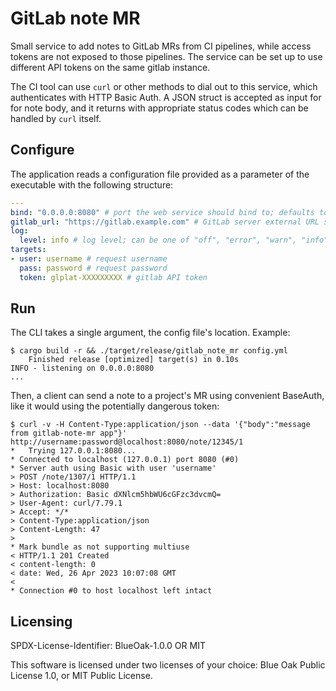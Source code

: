 # GitLab note MR

Small service to add notes to GitLab MRs from CI pipelines, while access tokens are not exposed to those pipelines. The service can be set up to use different API tokens on the same gitlab instance.

The CI tool can use `curl` or other methods to dial out to this service, which authenticates with HTTP Basic Auth. A JSON struct is accepted as input for for note body, and it returns with appropriate status codes which can be handled by `curl` itself.

## Configure

The application reads a configuration file provided as a parameter of the executable with the following structure:

```yaml
---
bind: "0.0.0.0:8080" # port the web service should bind to; defaults to "0.0.0.0:8080"
gitlab_url: "https://gitlab.example.com" # GitLab server external URL stub; defaults to "https://gitlab.com".
log:
  level: info # log level; can be one of "off", "error", "warn", "info", "debug", "trace"
targets:
- user: username # request username
  pass: password # request password
  token: glplat-XXXXXXXXX # gitlab API token
```

## Run

The CLI takes a single argument, the config file's location. Example:

```shell
$ cargo build -r && ./target/release/gitlab_note_mr config.yml
    Finished release [optimized] target(s) in 0.10s
INFO - listening on 0.0.0.0:8080
...
```

Then, a client can send a note to a project's MR using convenient BaseAuth, like it would using the potentially dangerous token:

```shell
$ curl -v -H Content-Type:application/json --data '{"body":"message from gitlab-note-mr app"}' http://username:password@localhost:8080/note/12345/1
*   Trying 127.0.0.1:8080...
* Connected to localhost (127.0.0.1) port 8080 (#0)
* Server auth using Basic with user 'username'
> POST /note/1307/1 HTTP/1.1
> Host: localhost:8080
> Authorization: Basic dXNlcm5hbWU6cGFzc3dvcmQ=
> User-Agent: curl/7.79.1
> Accept: */*
> Content-Type:application/json
> Content-Length: 47
>
* Mark bundle as not supporting multiuse
< HTTP/1.1 201 Created
< content-length: 0
< date: Wed, 26 Apr 2023 10:07:08 GMT
<
* Connection #0 to host localhost left intact
```

## Licensing

SPDX-License-Identifier: BlueOak-1.0.0 OR MIT

This software is licensed under two licenses of your choice: Blue Oak Public License 1.0, or MIT Public License.
